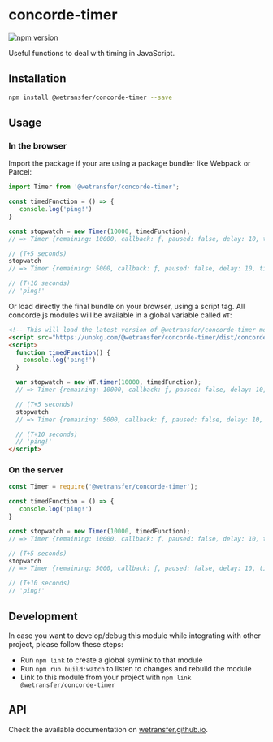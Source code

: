 # concorde-timer
[![npm version](https://badge.fury.io/js/%40wetransfer%2Fconcorde-timer.svg)](https://badge.fury.io/js/%40wetransfer%2Fconcorde-timer)

Useful functions to deal with timing in JavaScript.

## Installation

```sh
npm install @wetransfer/concorde-timer --save
```

## Usage

### In the browser

Import the package if your are using a package bundler like Webpack or Parcel:

```js
import Timer from '@wetransfer/concorde-timer';

const timedFunction = () => {
   console.log('ping!')
}

const stopwatch = new Timer(10000, timedFunction);
// => Timer {remaining: 10000, callback: ƒ, paused: false, delay: 10, time: 1523436642013}

// (T+5 seconds)
stopwatch
// => Timer {remaining: 5000, callback: ƒ, paused: false, delay: 10, time: 1523436647000}

// (T+10 seconds)
// 'ping!'
```

Or load directly the final bundle on your browser, using a script tag. All concorde.js modules will be available in a global variable called `WT`:

```html
<!-- This will load the latest version of @wetransfer/concorde-timer module -->
<script src="https://unpkg.com/@wetransfer/concorde-timer/dist/concorde-timer.min.js"></script>
<script>
  function timedFunction() {
    console.log('ping!')
  }

  var stopwatch = new WT.timer(10000, timedFunction);
  // => Timer {remaining: 10000, callback: ƒ, paused: false, delay: 10, time: 1523436642013}

  // (T+5 seconds)
  stopwatch
  // => Timer {remaining: 5000, callback: ƒ, paused: false, delay: 10, time: 1523436647000}

  // (T+10 seconds)
  // 'ping!'
</script>
```

### On the server

```js
const Timer = require('@wetransfer/concorde-timer');

const timedFunction = () => {
   console.log('ping!')
}

const stopwatch = new Timer(10000, timedFunction);
// => Timer {remaining: 10000, callback: ƒ, paused: false, delay: 10, time: 1523436642013}

// (T+5 seconds)
stopwatch
// => Timer {remaining: 5000, callback: ƒ, paused: false, delay: 10, time: 1523436647000}

// (T+10 seconds)
// 'ping!'
```

## Development

In case you want to develop/debug this module while integrating with other project, please follow these steps:

* Run `npm link` to create a global symlink to that module
* Run `npm run build:watch` to listen to changes and rebuild the module
* Link to this module from your project with `npm link @wetransfer/concorde-timer`

## API

Check the available documentation on [wetransfer.github.io](https://wetransfer.github.io/concorde.js/module-Timer.html).
